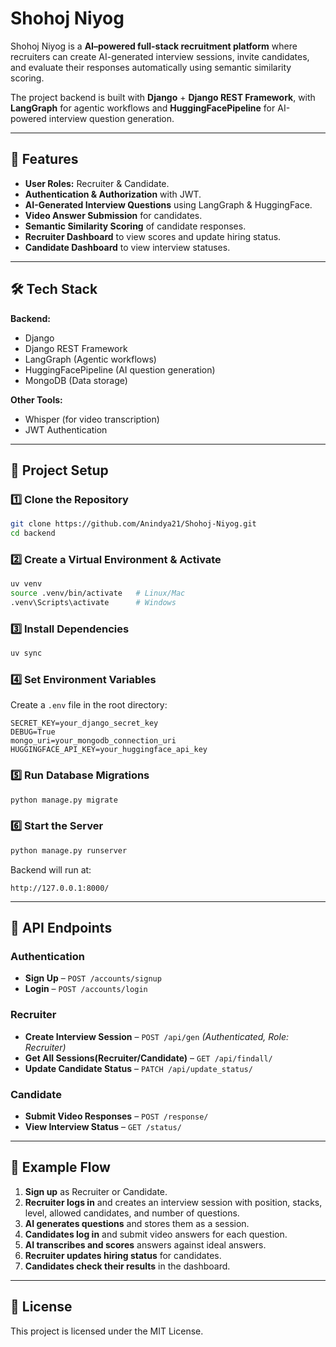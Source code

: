 # Shohoj Niyog

Shohoj Niyog is a **AI–powered full-stack recruitment platform** where recruiters can create AI-generated interview sessions, invite candidates, and evaluate their responses automatically using semantic similarity scoring.

The project backend is built with **Django** + **Django REST Framework**, with **LangGraph** for agentic workflows and **HuggingFacePipeline** for AI-powered interview question generation.

---

## 🚀 Features

- **User Roles:** Recruiter & Candidate.
- **Authentication & Authorization** with JWT.
- **AI-Generated Interview Questions** using LangGraph & HuggingFace.
- **Video Answer Submission** for candidates.
- **Semantic Similarity Scoring** of candidate responses.
- **Recruiter Dashboard** to view scores and update hiring status.
- **Candidate Dashboard** to view interview statuses.

---

## 🛠️ Tech Stack

**Backend:**
- Django
- Django REST Framework
- LangGraph (Agentic workflows)
- HuggingFacePipeline (AI question generation)
- MongoDB (Data storage)

**Other Tools:**
- Whisper (for video transcription)
- JWT Authentication
---

## 📂 Project Setup

### 1️⃣ Clone the Repository
```bash
git clone https://github.com/Anindya21/Shohoj-Niyog.git
cd backend
```

### 2️⃣ Create a Virtual Environment & Activate
```bash
uv venv
source .venv/bin/activate   # Linux/Mac
.venv\Scripts\activate      # Windows
```

### 3️⃣ Install Dependencies
```bash
uv sync
```

### 4️⃣ Set Environment Variables
Create a `.env` file in the root directory:
```env
SECRET_KEY=your_django_secret_key
DEBUG=True
mongo_uri=your_mongodb_connection_uri
HUGGINGFACE_API_KEY=your_huggingface_api_key
```

### 5️⃣ Run Database Migrations
```bash
python manage.py migrate
```

### 6️⃣ Start the Server
```bash
python manage.py runserver
```
Backend will run at:
```
http://127.0.0.1:8000/
```

---

## 🔗 API Endpoints

### Authentication
- **Sign Up** – `POST /accounts/signup`
- **Login** – `POST /accounts/login`

### Recruiter
- **Create Interview Session** – `POST /api/gen` *(Authenticated, Role: Recruiter)*
- **Get All Sessions(Recruiter/Candidate)** – `GET /api/findall/`
- **Update Candidate Status** – `PATCH /api/update_status/`

### Candidate
- **Submit Video Responses** – `POST /response/`
- **View Interview Status** – `GET /status/`

---

## 📌 Example Flow

1. **Sign up** as Recruiter or Candidate.
2. **Recruiter logs in** and creates an interview session with position, stacks, level, allowed candidates, and number of questions.
3. **AI generates questions** and stores them as a session.
4. **Candidates log in** and submit video answers for each question.
5. **AI transcribes and scores** answers against ideal answers.
6. **Recruiter updates hiring status** for candidates.
7. **Candidates check their results** in the dashboard.

---

## 📜 License
This project is licensed under the MIT License.


